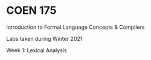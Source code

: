 # COEN 175

Introduction to Formal Language Concepts &amp; Compilers

Labs taken during Winter 2021

Week 1: Lexical Analysis
